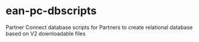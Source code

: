 ean-pc-dbscripts
================

Partner Connect database scripts for Partners to create relational database based on V2 downloadable files
